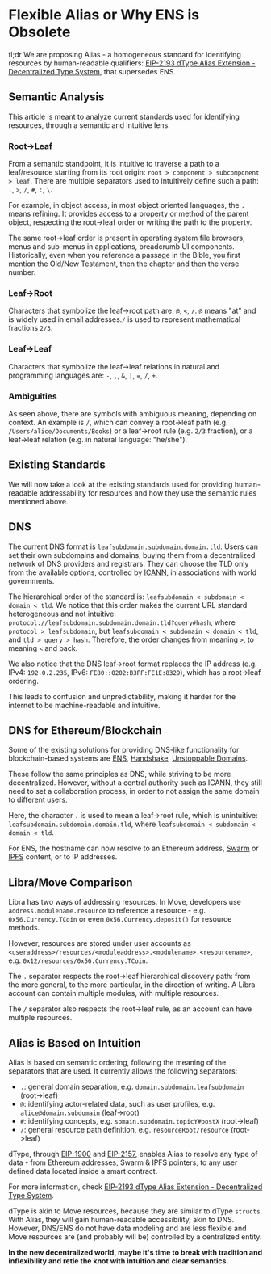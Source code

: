 # Flexible Alias or Why ENS is Obsolete


tl;dr We are proposing Alias - a homogeneous standard for identifying resources by human-readable qualifiers: [EIP-2193 dType Alias Extension - Decentralized Type System](https://github.com/ethereum/EIPs/pull/2193), that supersedes ENS.

## Semantic Analysis
This article is meant to analyze current standards used for identifying resources, through a semantic and intuitive lens.


### Root->Leaf
From a semantic standpoint, it is intuitive to traverse a path to a leaf/resource starting from its root origin: `root > component > subcomponent > leaf`. There are multiple separators used to intuitively define such a path: `.`, `>`, `/`, `#`, `:`, `\`.

For example, in object access, in most object oriented languages, the `.` means refining. It provides access to a property or method of the parent object, respecting the root->leaf order or writing the path to the property.

The same root->leaf order is present in operating system file browsers, menus and sub-menus in applications, breadcrumb UI components. Historically, even when you reference a passage in the Bible, you first mention the Old/New Testament, then the chapter and then the verse number.

### Leaf->Root
Characters that symbolize the leaf->root path are: `@`, `<`, `/`. `@` means "at" and is widely used in email addresses.`/` is used to represent mathematical fractions `2/3`.


### Leaf->Leaf
Characters that symbolize the leaf->leaf relations in natural and programming languages are: `-`, `,`, `&`, `|`, `=`, `/`, `+`.

### Ambiguities
As seen above, there are symbols with ambiguous meaning, depending on context. An example is `/`, which can convey a root->leaf path (e.g. `/Users/alice/Documents/Books`) or a leaf->root rule (e.g. `2/3` fraction), or a leaf->leaf relation (e.g. in natural language: "he/she").


## Existing Standards
We will now take a look at the existing standards used for providing human-readable addressability for resources and how they use the semantic rules mentioned above.

## DNS
The current DNS format is `leafsubdomain.subdomain.domain.tld`. Users can set their own subdomains and domains, buying them from a decentralized network of DNS providers and registrars. They can choose the TLD only from the available options, controlled by [ICANN](https://www.icann.org), in associations with world governments.

The hierarchical order of the standard is: `leafsubdomain < subdomain < domain < tld`. We notice that this order makes the current URL standard heterogeneous and not intuitive: `protocol://leafsubdomain.subdomain.domain.tld?query#hash`, where `protocol > leafsubdomain`, but `leafsubdomain < subdomain < domain < tld`, and `tld > query > hash`. Therefore, the order changes from meaning `>`, to meaning `<` and back.

We also notice that the DNS leaf->root format replaces the IP address (e.g. IPv4: `192.0.2.235`, IPv6: `FE80::0202:B3FF:FE1E:8329`), which has a root->leaf ordering.

This leads to confusion and unpredictability, making it harder for the internet to be machine-readable and intuitive.


## DNS for Ethereum/Blockchain
Some of the existing solutions for providing DNS-like functionality for blockchain-based systems are [ENS](https://ens.domains), [Handshake](https://handshake.org/), [Unstoppable Domains](https://unstoppabledomains.com).

These follow the same principles as DNS, while striving to be more decentralized. However, without a central authority such as ICANN, they still need to set a collaboration process, in order to not assign the same domain to different users.

Here, the character `.` is used to mean a leaf->root rule, which is unintuitive: `leafsubdomain.subdomain.domain.tld`, where `leafsubdomain < subdomain < domain < tld`.

For ENS, the hostname can now resolve to an Ethereum address, [Swarm](https://swarm.ethereum.org/) or [IPFS](https://ipfs.io) content, or to IP addresses.

## Libra/Move Comparison
Libra has two ways of addressing resources. In Move, developers use `address.modulename.resource` to reference a resource - e.g. `0x56.Currency.TCoin` or even `0x56.Currency.deposit()` for resource methods.

However, resources are stored under user accounts as `<useraddress>/resources/<moduleaddress>.<modulename>.<resourcename>`, e.g. `0x12/resources/0x56.Currency.TCoin`.

The `.` separator respects the root->leaf hierarchical discovery path: from the more general, to the more particular, in the direction of writing. A Libra account can contain multiple modules, with multiple resources.

The `/` separator also respects the root->leaf rule, as an account can have multiple resources.

## Alias is Based on Intuition
Alias is based on semantic ordering, following the meaning of the separators that are used. It currently allows the following separators:
 - `.`: general domain separation, e.g. `domain.subdomain.leafsubdomain` (root->leaf)
 - `@`: identifying actor-related data, such as user profiles, e.g. `alice@domain.subdomain` (leaf->root)
 - `#`: identifying concepts, e.g. `somain.subdomain.topicY#postX` (root->leaf)
 - `/`: general resource path definition, e.g. `resourceRoot/resource` (root->leaf)

dType, through [EIP-1900](http://eips.ethereum.org/EIPS/eip-1900) and [EIP-2157](http://eips.ethereum.org/EIPS/eip-2157), enables Alias to resolve any type of data - from Ethereum addresses, Swarm & IPFS pointers, to any user defined data located inside a smart contract.

For more information, check [EIP-2193 dType Alias Extension - Decentralized Type System](https://github.com/ethereum/EIPs/pull/2193).

dType is akin to Move resources, because they are similar to dType `structs`. With Alias, they will gain human-readable accessibility, akin to DNS. However, DNS/ENS do not have data modeling and are less flexible and Move resources are (and probably will be) controlled by a centralized entity.

**In the new decentralized world, maybe it's time to break with tradition and inflexibility and retie the knot with intuition and clear semantics.**

